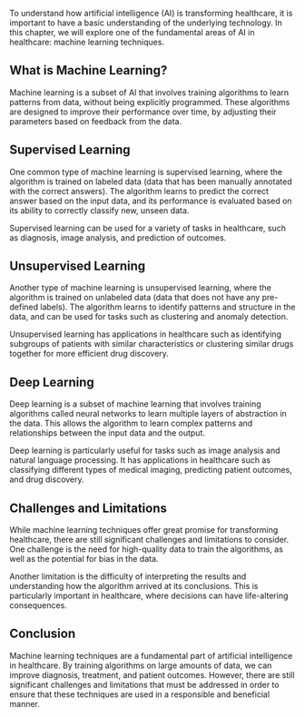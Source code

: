 
To understand how artificial intelligence (AI) is transforming healthcare, it is important to have a basic understanding of the underlying technology. In this chapter, we will explore one of the fundamental areas of AI in healthcare: machine learning techniques.

What is Machine Learning?
-------------------------

Machine learning is a subset of AI that involves training algorithms to learn patterns from data, without being explicitly programmed. These algorithms are designed to improve their performance over time, by adjusting their parameters based on feedback from the data.

Supervised Learning
-------------------

One common type of machine learning is supervised learning, where the algorithm is trained on labeled data (data that has been manually annotated with the correct answers). The algorithm learns to predict the correct answer based on the input data, and its performance is evaluated based on its ability to correctly classify new, unseen data.

Supervised learning can be used for a variety of tasks in healthcare, such as diagnosis, image analysis, and prediction of outcomes.

Unsupervised Learning
---------------------

Another type of machine learning is unsupervised learning, where the algorithm is trained on unlabeled data (data that does not have any pre-defined labels). The algorithm learns to identify patterns and structure in the data, and can be used for tasks such as clustering and anomaly detection.

Unsupervised learning has applications in healthcare such as identifying subgroups of patients with similar characteristics or clustering similar drugs together for more efficient drug discovery.

Deep Learning
-------------

Deep learning is a subset of machine learning that involves training algorithms called neural networks to learn multiple layers of abstraction in the data. This allows the algorithm to learn complex patterns and relationships between the input data and the output.

Deep learning is particularly useful for tasks such as image analysis and natural language processing. It has applications in healthcare such as classifying different types of medical imaging, predicting patient outcomes, and drug discovery.

Challenges and Limitations
--------------------------

While machine learning techniques offer great promise for transforming healthcare, there are still significant challenges and limitations to consider. One challenge is the need for high-quality data to train the algorithms, as well as the potential for bias in the data.

Another limitation is the difficulty of interpreting the results and understanding how the algorithm arrived at its conclusions. This is particularly important in healthcare, where decisions can have life-altering consequences.

Conclusion
----------

Machine learning techniques are a fundamental part of artificial intelligence in healthcare. By training algorithms on large amounts of data, we can improve diagnosis, treatment, and patient outcomes. However, there are still significant challenges and limitations that must be addressed in order to ensure that these techniques are used in a responsible and beneficial manner.
